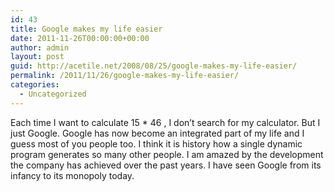 ```yaml
---
id: 43
title: Google makes my life easier
date: 2011-11-26T00:00:00+00:00
author: admin
layout: post
guid: http://acetile.net/2008/08/25/google-makes-my-life-easier/
permalink: /2011/11/26/google-makes-my-life-easier/
categories:
  - Uncategorized
---
```

Each time I want to calculate 15 * 46 , I don&#8217;t search for my calculator. But I just Google. Google has now become an integrated part of my life and I guess most of you people too. I think it is history how a single dynamic program generates so many other people. I am amazed by the development the company has achieved over the past years. I have seen Google from its infancy to its monopoly today.